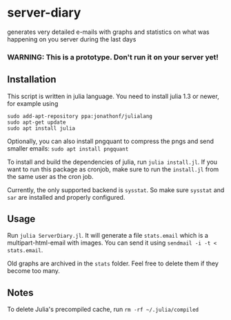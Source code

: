 # server-diary
generates very detailed e-mails with graphs and statistics on what was happening on you server during the last days

### WARNING: This is a prototype. Don't run it on your server yet!

## Installation

This script is written in julia language. You need to install julia 1.3 or newer, for example using

```
sudo add-apt-repository ppa:jonathonf/julialang
sudo apt-get update
sudo apt install julia
```

Optionally, you can also install pngquant to compress the pngs and send smaller emails: `sudo apt install pngquant`

To install and build the dependencies of julia, run `julia install.jl`. If you want to run this package as cronjob, make sure to run the `install.jl` from the same user as the cron job.

Currently, the only supported backend is `sysstat`. So make sure `sysstat` and `sar` are installed and properly configured.

## Usage

Run `julia ServerDiary.jl`. It will generate a file `stats.email` which is a multipart-html-email with images. You can send it using `sendmail -i -t < stats.email`.

Old graphs are archived in the `stats` folder. Feel free to delete them if they become too many.

## Notes

To delete Julia's precompiled cache, run `rm -rf ~/.julia/compiled`